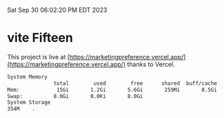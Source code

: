 Sat Sep 30 06:02:20 PM EDT 2023

# vite Fifteen


This project is live at [https://marketingpreference.vercel.app/](https://marketingpreference.vercel.app/) thanks to Vercel.

```bash
System Memory
               total        used        free      shared  buff/cache   available
Mem:            15Gi       1.2Gi       5.6Gi       259Mi       8.5Gi        13Gi
Swap:          8.0Gi       0.0Ki       8.0Gi
System Storage
354M	.
```
